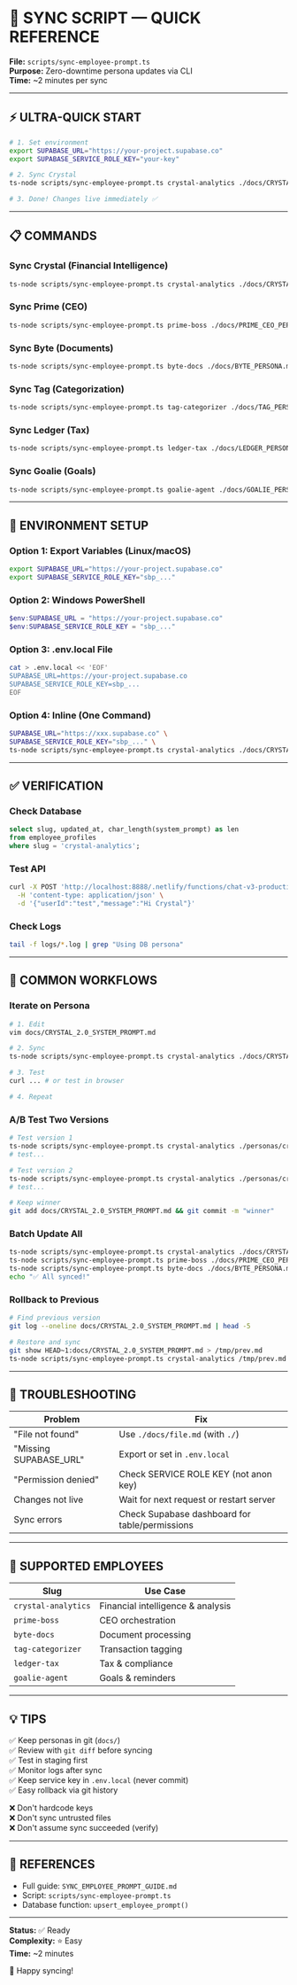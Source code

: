 # 🔄 SYNC SCRIPT — QUICK REFERENCE

**File:** `scripts/sync-employee-prompt.ts`  
**Purpose:** Zero-downtime persona updates via CLI  
**Time:** ~2 minutes per sync  

---

## ⚡ ULTRA-QUICK START

```bash
# 1. Set environment
export SUPABASE_URL="https://your-project.supabase.co"
export SUPABASE_SERVICE_ROLE_KEY="your-key"

# 2. Sync Crystal
ts-node scripts/sync-employee-prompt.ts crystal-analytics ./docs/CRYSTAL_2.0_SYSTEM_PROMPT.md

# 3. Done! Changes live immediately ✅
```

---

## 📋 COMMANDS

### Sync Crystal (Financial Intelligence)
```bash
ts-node scripts/sync-employee-prompt.ts crystal-analytics ./docs/CRYSTAL_2.0_SYSTEM_PROMPT.md
```

### Sync Prime (CEO)
```bash
ts-node scripts/sync-employee-prompt.ts prime-boss ./docs/PRIME_CEO_PERSONA.md
```

### Sync Byte (Documents)
```bash
ts-node scripts/sync-employee-prompt.ts byte-docs ./docs/BYTE_PERSONA.md
```

### Sync Tag (Categorization)
```bash
ts-node scripts/sync-employee-prompt.ts tag-categorizer ./docs/TAG_PERSONA.md
```

### Sync Ledger (Tax)
```bash
ts-node scripts/sync-employee-prompt.ts ledger-tax ./docs/LEDGER_PERSONA.md
```

### Sync Goalie (Goals)
```bash
ts-node scripts/sync-employee-prompt.ts goalie-agent ./docs/GOALIE_PERSONA.md
```

---

## 🔐 ENVIRONMENT SETUP

### Option 1: Export Variables (Linux/macOS)
```bash
export SUPABASE_URL="https://your-project.supabase.co"
export SUPABASE_SERVICE_ROLE_KEY="sbp_..."
```

### Option 2: Windows PowerShell
```powershell
$env:SUPABASE_URL = "https://your-project.supabase.co"
$env:SUPABASE_SERVICE_ROLE_KEY = "sbp_..."
```

### Option 3: .env.local File
```bash
cat > .env.local << 'EOF'
SUPABASE_URL=https://your-project.supabase.co
SUPABASE_SERVICE_ROLE_KEY=sbp_...
EOF
```

### Option 4: Inline (One Command)
```bash
SUPABASE_URL="https://xxx.supabase.co" \
SUPABASE_SERVICE_ROLE_KEY="sbp_..." \
ts-node scripts/sync-employee-prompt.ts crystal-analytics ./docs/CRYSTAL_2.0_SYSTEM_PROMPT.md
```

---

## ✅ VERIFICATION

### Check Database
```sql
select slug, updated_at, char_length(system_prompt) as len
from employee_profiles
where slug = 'crystal-analytics';
```

### Test API
```bash
curl -X POST 'http://localhost:8888/.netlify/functions/chat-v3-production?nostream=1' \
  -H 'content-type: application/json' \
  -d '{"userId":"test","message":"Hi Crystal"}'
```

### Check Logs
```bash
tail -f logs/*.log | grep "Using DB persona"
```

---

## 🎯 COMMON WORKFLOWS

### Iterate on Persona
```bash
# 1. Edit
vim docs/CRYSTAL_2.0_SYSTEM_PROMPT.md

# 2. Sync
ts-node scripts/sync-employee-prompt.ts crystal-analytics ./docs/CRYSTAL_2.0_SYSTEM_PROMPT.md

# 3. Test
curl ... # or test in browser

# 4. Repeat
```

### A/B Test Two Versions
```bash
# Test version 1
ts-node scripts/sync-employee-prompt.ts crystal-analytics ./personas/crystal-v1.md
# test...

# Test version 2
ts-node scripts/sync-employee-prompt.ts crystal-analytics ./personas/crystal-v2.md
# test...

# Keep winner
git add docs/CRYSTAL_2.0_SYSTEM_PROMPT.md && git commit -m "winner"
```

### Batch Update All
```bash
ts-node scripts/sync-employee-prompt.ts crystal-analytics ./docs/CRYSTAL_2.0_SYSTEM_PROMPT.md
ts-node scripts/sync-employee-prompt.ts prime-boss ./docs/PRIME_CEO_PERSONA.md
ts-node scripts/sync-employee-prompt.ts byte-docs ./docs/BYTE_PERSONA.md
echo "✅ All synced!"
```

### Rollback to Previous
```bash
# Find previous version
git log --oneline docs/CRYSTAL_2.0_SYSTEM_PROMPT.md | head -5

# Restore and sync
git show HEAD~1:docs/CRYSTAL_2.0_SYSTEM_PROMPT.md > /tmp/prev.md
ts-node scripts/sync-employee-prompt.ts crystal-analytics /tmp/prev.md
```

---

## 🚨 TROUBLESHOOTING

| Problem | Fix |
|---------|-----|
| "File not found" | Use `./docs/file.md` (with `./`) |
| "Missing SUPABASE_URL" | Export or set in `.env.local` |
| "Permission denied" | Check SERVICE ROLE KEY (not anon key) |
| Changes not live | Wait for next request or restart server |
| Sync errors | Check Supabase dashboard for table/permissions |

---

## 📝 SUPPORTED EMPLOYEES

| Slug | Use Case |
|------|----------|
| `crystal-analytics` | Financial intelligence & analysis |
| `prime-boss` | CEO orchestration |
| `byte-docs` | Document processing |
| `tag-categorizer` | Transaction tagging |
| `ledger-tax` | Tax & compliance |
| `goalie-agent` | Goals & reminders |

---

## 💡 TIPS

✅ Keep personas in git (`docs/`)  
✅ Review with `git diff` before syncing  
✅ Test in staging first  
✅ Monitor logs after sync  
✅ Keep service key in `.env.local` (never commit)  
✅ Easy rollback via git history  

❌ Don't hardcode keys  
❌ Don't sync untrusted files  
❌ Don't assume sync succeeded (verify)  

---

## 🔗 REFERENCES

- Full guide: `SYNC_EMPLOYEE_PROMPT_GUIDE.md`
- Script: `scripts/sync-employee-prompt.ts`
- Database function: `upsert_employee_prompt()`

---

**Status:** ✅ Ready  
**Complexity:** ⭐ Easy  
**Time:** ~2 minutes  

🚀 Happy syncing!





